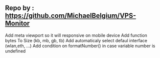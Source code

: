 Repo by : https://github.com/MichaelBelgium/VPS-Monitor
-
Add meta viewport so it will responsive on mobile device
Add function bytes To Size (kb, mb, gb, tb)
Add automaticaly select defaul interface (wlan,eth, ...)
Add condition on formatNumber() in case variable number is undefined
